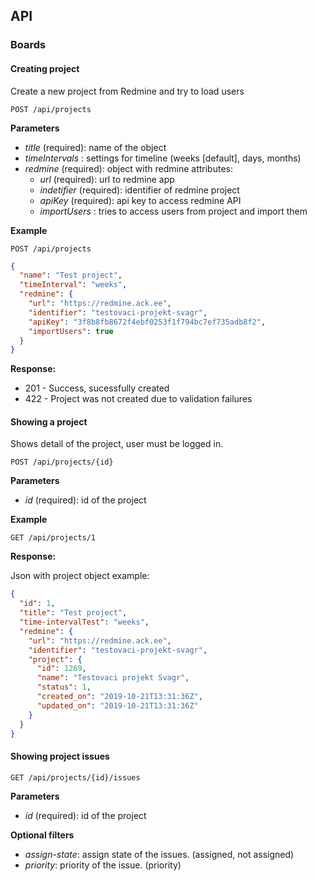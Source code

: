 ## API

### Boards

#### Creating project

Create a new project from Redmine and try to load users

`POST /api/projects`

**Parameters**

- _title_ (required): name of the object
- _timeIntervals_ : settings for timeline (weeks [default], days, months)
- _redmine_ (required): object with redmine attributes:
  - _url_ (required): url to redmine app
  - _indetifier_ (required): identifier of redmine project
  - _apiKey_ (required): api key to access redmine API
  - _importUsers_ : tries to access users from project and import them

**Example**

```http request
POST /api/projects
```

```json
{
  "name": "Test project",
  "timeInterval": "weeks",
  "redmine": {
    "url": "https://redmine.ack.ee",
    "identifier": "testovaci-projekt-svagr",
    "apiKey": "3f8b8fb8672f4ebf0253f1f794bc7ef735adb8f2",
    "importUsers": true
  }
}
```

**Response:**

- 201 - Success, sucessfully created
- 422 - Project was not created due to validation failures

#### Showing a project

Shows detail of the project, user must be logged in.

`POST /api/projects/{id}`

**Parameters**

- _id_ (required): id of the project

**Example**

```http request
GET /api/projects/1
```

**Response:**

Json with project object example:

```json
{
  "id": 1,
  "title": "Test project",
  "time-intervalTest": "weeks",
  "redmine": {
    "url": "https://redmine.ack.ee",
    "identifier": "testovaci-projekt-svagr",
    "project": {
      "id": 1269,
      "name": "Testovaci projekt Svagr",
      "status": 1,
      "created_on": "2019-10-21T13:31:36Z",
      "updated_on": "2019-10-21T13:31:36Z"
    }
  }
}
```

#### Showing project issues

`GET /api/projects/{id}/issues`

**Parameters**

- _id_ (required): id of the project

**Optional filters**

- _assign-state_: assign state of the issues. (assigned, not assigned)
- _priority_: priority of the issue. (priority)
